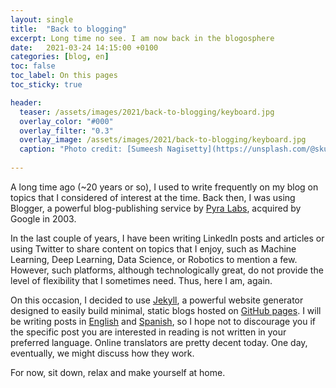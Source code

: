 ```yaml
---
layout: single
title:  "Back to blogging"
excerpt: Long time no see. I am now back in the blogosphere
date:   2021-03-24 14:15:00 +0100
categories: [blog, en]
toc: false
toc_label: On this pages
toc_sticky: true

header:
  teaser: /assets/images/2021/back-to-blogging/keyboard.jpg
  overlay_color: "#000"
  overlay_filter: "0.3"
  overlay_image: /assets/images/2021/back-to-blogging/keyboard.jpg
  caption: "Photo credit: [Sumeesh Nagisetty](https://unsplash.com/@skullord?utm_source=unsplash&utm_medium=referral&utm_content=creditCopyText)"
  
---
```


A long time ago (~20 years or so), I used to write frequently on my blog on topics that I considered of interest at the time. Back then, I was using Blogger, a powerful blog-publishing service by [Pyra Labs](https://en.wikipedia.org/wiki/Pyra_Labs), acquired by Google in 2003. 

In the last couple of years, I have been writing LinkedIn posts and articles or using Twitter to share content on topics that I enjoy, such as Machine Learning, Deep Learning, Data Science, or Robotics to mention a few. However, such platforms, although technologically great, do not provide the level of flexibility that I sometimes need. Thus, here I am, again. 

On this occasion, I decided to use [Jekyll](https://jekyllrb.com/), a powerful website generator designed to easily build minimal, static blogs hosted on [GitHub pages](https://pages.github.com/). I will be writing posts in [English](/categories/#en) and [Spanish](/categories/#es), so I hope not to discourage you if the specific post you are interested in reading is not written in your preferred language. Online translators are pretty decent today. One day, eventually, we might discuss how they work. 

For now, sit down, relax and make yourself at home.